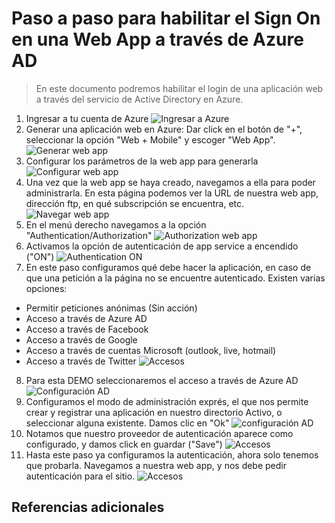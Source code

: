 # Paso a paso para habilitar el Sign On en una Web App a través de Azure AD #
> En este documento podremos habilitar el login de una aplicación web a través del servicio de Active Directory en Azure. 

1. Ingresar a tu cuenta de Azure
![Ingresar a Azure](https://github.com/vianeysitaa/AzureBootcamp/blob/master/imgs/signon-1.png)
2. Generar una aplicación web en Azure: Dar click en el botón de "+", seleccionar la opción "Web + Mobile" y escoger "Web App".
![Generar web app](https://github.com/vianeysitaa/AzureBootcamp/blob/master/imgs/signon-2.png)
3. Configurar los parámetros de la web app para generarla
![Configurar web app](https://github.com/vianeysitaa/AzureBootcamp/blob/master/imgs/signon-3.png)
4. Una vez que la web app se haya creado, navegamos a ella para poder administrarla. En esta página podemos ver la URL de nuestra web app, dirección ftp, en qué subscripción se encuentra, etc.
![Navegar web app](https://github.com/vianeysitaa/AzureBootcamp/blob/master/imgs/signon-4.png)
5. En el menú derecho navegamos a la opción "Authentication/Authorization"
![Authorization web app](https://github.com/vianeysitaa/AzureBootcamp/blob/master/imgs/signon-5.png)
6. Activamos la opción de autenticación de app service a encendido ("ON")
![Authentication ON](https://github.com/vianeysitaa/AzureBootcamp/blob/master/imgs/signon-6.png)
7. En este paso configuramos qué debe hacer la aplicación, en caso de que una petición a la página no se encuentre autenticado. Existen varias opciones:
* Permitir peticiones anónimas (Sin acción)
* Acceso a través de Azure AD
* Acceso a través de Facebook
* Acceso a través de Google
* Acceso a través de cuentas Microsoft (outlook, live, hotmail)
* Acceso a través de Twitter
![Accesos](https://github.com/vianeysitaa/AzureBootcamp/blob/master/imgs/signon-7.png)
8. Para esta DEMO seleccionaremos el acceso a través de Azure AD
![Configuración AD](https://github.com/vianeysitaa/AzureBootcamp/blob/master/imgs/signon-11.png)
9. Configuramos el modo de administración exprés, el que nos permite crear y registrar una aplicación en nuestro directorio Activo, o seleccionar alguna existente. Damos clic en "Ok"
![configuración AD](https://github.com/vianeysitaa/AzureBootcamp/blob/master/imgs/signon-12.png)
13. Notamos que nuestro proveedor de autenticación aparece como configurado, y damos click en guardar ("Save")
![Accesos](https://github.com/vianeysitaa/AzureBootcamp/blob/master/imgs/signon-13.png)
14. Hasta este paso ya configuramos la autenticación, ahora solo tenemos que probarla. Navegamos a nuestra web app, y nos debe pedir autenticación para el sitio.
![Accesos](https://github.com/vianeysitaa/AzureBootcamp/blob/master/imgs/signon-8.png)

## Referencias adicionales ##
[Habilitar Single Sign On con O365]: https://apps.dev.microsoft.com/Landing
[Autenticación OAuth 2.0]: https://docs.microsoft.com/en-us/azure/active-directory/develop/active-directory-v2-protocols-oauth-code


